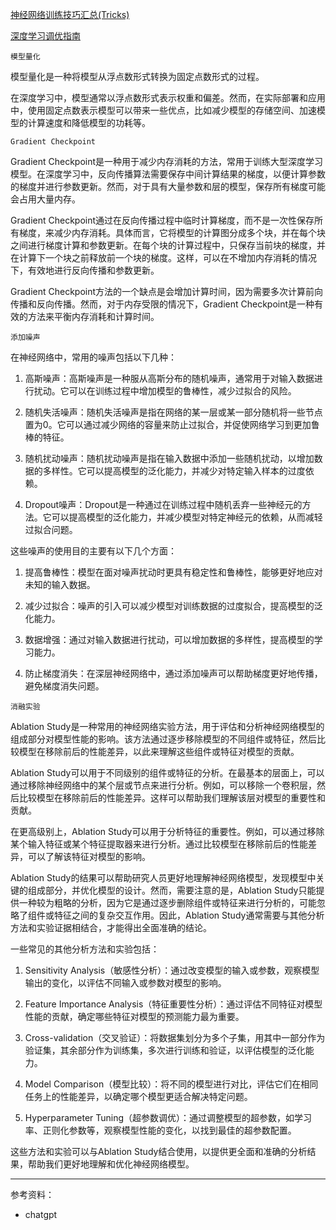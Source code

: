

[神经网络训练技巧汇总(Tricks)](https://mp.weixin.qq.com/s?__biz=MzI4MDE1NjExMQ==&mid=2247504489&idx=1&sn=d4383a7d13b5195f101e4518796e8af8)

[深度学习调优指南](https://github.com/google-research/tuning_playbook)




`模型量化`

模型量化是一种将模型从浮点数形式转换为固定点数形式的过程。

在深度学习中，模型通常以浮点数形式表示权重和偏差。然而，在实际部署和应用中，使用固定点数表示模型可以带来一些优点，比如减少模型的存储空间、加速模型的计算速度和降低模型的功耗等。



`Gradient Checkpoint`

Gradient Checkpoint是一种用于减少内存消耗的方法，常用于训练大型深度学习模型。在深度学习中，反向传播算法需要保存中间计算结果的梯度，以便计算参数的梯度并进行参数更新。然而，对于具有大量参数和层的模型，保存所有梯度可能会占用大量内存。

Gradient Checkpoint通过在反向传播过程中临时计算梯度，而不是一次性保存所有梯度，来减少内存消耗。具体而言，它将模型的计算图分成多个块，并在每个块之间进行梯度计算和参数更新。在每个块的计算过程中，只保存当前块的梯度，并在计算下一个块之前释放前一个块的梯度。这样，可以在不增加内存消耗的情况下，有效地进行反向传播和参数更新。

Gradient Checkpoint方法的一个缺点是会增加计算时间，因为需要多次计算前向传播和反向传播。然而，对于内存受限的情况下，Gradient Checkpoint是一种有效的方法来平衡内存消耗和计算时间。



`添加噪声`

在神经网络中，常用的噪声包括以下几种：

1. 高斯噪声：高斯噪声是一种服从高斯分布的随机噪声，通常用于对输入数据进行扰动。它可以在训练过程中增加模型的鲁棒性，减少过拟合的风险。

2. 随机失活噪声：随机失活噪声是指在网络的某一层或某一部分随机将一些节点置为0。它可以通过减少网络的容量来防止过拟合，并促使网络学习到更加鲁棒的特征。

3. 随机扰动噪声：随机扰动噪声是指在输入数据中添加一些随机扰动，以增加数据的多样性。它可以提高模型的泛化能力，并减少对特定输入样本的过度依赖。

4. Dropout噪声：Dropout是一种通过在训练过程中随机丢弃一些神经元的方法。它可以提高模型的泛化能力，并减少模型对特定神经元的依赖，从而减轻过拟合问题。

这些噪声的使用目的主要有以下几个方面：

1. 提高鲁棒性：模型在面对噪声扰动时更具有稳定性和鲁棒性，能够更好地应对未知的输入数据。

2. 减少过拟合：噪声的引入可以减少模型对训练数据的过度拟合，提高模型的泛化能力。

3. 数据增强：通过对输入数据进行扰动，可以增加数据的多样性，提高模型的学习能力。

4. 防止梯度消失：在深层神经网络中，通过添加噪声可以帮助梯度更好地传播，避免梯度消失问题。




`消融实验`

Ablation Study是一种常用的神经网络实验方法，用于评估和分析神经网络模型的组成部分对模型性能的影响。该方法通过逐步移除模型的不同组件或特征，然后比较模型在移除前后的性能差异，以此来理解这些组件或特征对模型的贡献。

Ablation Study可以用于不同级别的组件或特征的分析。在最基本的层面上，可以通过移除神经网络中的某个层或节点来进行分析。例如，可以移除一个卷积层，然后比较模型在移除前后的性能差异。这样可以帮助我们理解该层对模型的重要性和贡献。

在更高级别上，Ablation Study可以用于分析特征的重要性。例如，可以通过移除某个输入特征或某个特征提取器来进行分析。通过比较模型在移除前后的性能差异，可以了解该特征对模型的影响。

Ablation Study的结果可以帮助研究人员更好地理解神经网络模型，发现模型中关键的组成部分，并优化模型的设计。然而，需要注意的是，Ablation Study只能提供一种较为粗略的分析，因为它是通过逐步删除组件或特征来进行分析的，可能忽略了组件或特征之间的复杂交互作用。因此，Ablation Study通常需要与其他分析方法和实验证据相结合，才能得出全面准确的结论。


一些常见的其他分析方法和实验包括：

1. Sensitivity Analysis（敏感性分析）：通过改变模型的输入或参数，观察模型输出的变化，以评估不同输入或参数对模型的影响。

2. Feature Importance Analysis（特征重要性分析）：通过评估不同特征对模型性能的贡献，确定哪些特征对模型的预测能力最为重要。

3. Cross-validation（交叉验证）：将数据集划分为多个子集，用其中一部分作为验证集，其余部分作为训练集，多次进行训练和验证，以评估模型的泛化能力。

4. Model Comparison（模型比较）：将不同的模型进行对比，评估它们在相同任务上的性能差异，以确定哪个模型更适合解决特定问题。

5. Hyperparameter Tuning（超参数调优）：通过调整模型的超参数，如学习率、正则化参数等，观察模型性能的变化，以找到最佳的超参数配置。

这些方法和实验可以与Ablation Study结合使用，以提供更全面和准确的分析结果，帮助我们更好地理解和优化神经网络模型。










-----------

参考资料：
- chatgpt
